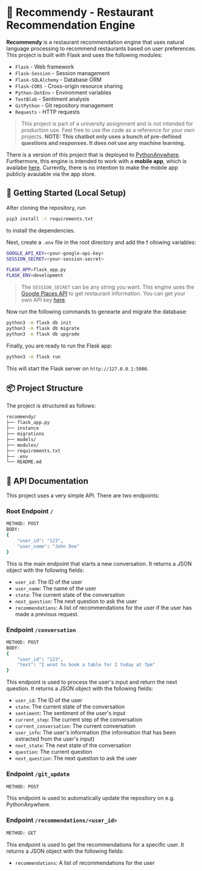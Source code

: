 # 🤖 Recommendy - Restaurant Recommendation Engine
**Recommendy** is a restaurant recommendation engine that uses natural
language processing to recommend restaurants based on user preferences.
This project is built with Flask and uses the following modules:

- `Flask` - Web framework
- `Flask-Session` - Session management
- `Flask-SQLAlchemy` - Database ORM
- `Flask-CORS` - Cross-origin resource sharing
- `Python-DotEnv` - Environment variables
- `TextBlob` - Sentiment analysis
- `GitPython` - Git repository management
- `Requests` - HTTP requests

> This project is part of a university assignment and is not intended for production use. 
> Feel free to use the code as a reference for your own projects. **NOTE: This chatbot only
> uses a bunch of pre-defined questions and responses. It does not use any machine learning.**

There is a version of this project that is deployed to 
[PythonAnywhere](https://www.pythonanywhere.com/). Furthermore, this engine
is intended to work with a **mobile app**, which is availabe 
[here](https://github.com/Poolshark/recommendy-app). Currently, there is no 
intention to make the mobile app publicly avaulable via the app store.

## 🚀 Getting Started (Local Setup)
After cloning the repository, run

```bash
pip3 install -r requirements.txt
```

to install the dependencies. 

Next, create a `.env` file in the root directory and add the f
ollowing variables:

```bash
GOOGLE_API_KEY=<your-google-api-key>
SESSION_SECRET=<your-session-secret>

FLASK_APP=flask_app.py
FLASK_ENV=development
```

> The `SESSION_SECRET` can be any string you want. This engine uses the 
> [Google Places API](https://developers.google.com/maps/documentation/places/web-service/overview) 
> to get restaurant information. You can get your own API key 
> [here](https://console.cloud.google.com/apis/api/places-backend.googleapis.com/overview).

Now run the following commands to genearte and migrate the database:

```bash
python3 -m flask db init
python3 -m flask db migrate
python3 -m flask db upgrade
```
Finally, you are ready to run the Flask app:

```bash
python3 -m flask run
```

This will start the Flask server on `http://127.0.0.1:5000`.

## 📦 Project Structure

The project is structured as follows:

```bash
recommendy/
├── flask_app.py
├── instance
├── migrations
├── models/
├── modules/
├── requirements.txt
├── .env
└── README.md
```

## 📝 API Documentation
This project uses a very simple API. There are two endpoints:

### Root Endpoint `/`

```bash
METHOD: POST
BODY:
{
    "user_id": "123",
    "user_name": "John Doe"
}
```

This is the main endpoint that starts a new conversation. It returns a
JSON object with the following fields:

- `user_id`: The ID of the user
- `user_name`: The name of the user
- `state`: The current state of the conversation
- `next_question`: The next question to ask the user
- `recommendations`: A list of recommendations for the user if the user has
  made a previous request.

### Endpoint `/conversation`

```bash
METHOD: POST
BODY:
{
    "user_id": "123",
    "text": "I wnat to book a table for 2 today at 7pm"
}
```

This endpoint is used to process the user's input and return the next question. 
It returns a JSON object with the following fields:

- `user_id`: The ID of the user
- `state`: The current state of the conversation
- `sentiment`: The sentiment of the user's input
- `current_step`: The current step of the conversation
- `current_conversation`: The current conversation
- `user_info`: The user's information (the information that has been extracted from the user's input)
- `next_state`: The next state of the conversation
- `question`: The current question
- `next_question`: The next question to ask the user

### Endpoint `/git_update`

```bash
METHOD: POST
```
This endpoint is used to automatically update the repository on e.g. PythonAnywhere.

### Endpoint `/recommendations/<user_id>`

```bash
METHOD: GET
```

This endpoint is used to get the recommendations for a specific user.
It returns a JSON object with the following fields:

- `recommendations`: A list of recommendations for the user















